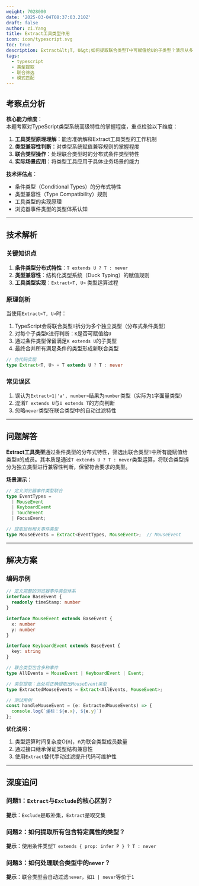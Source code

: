 ```yaml
---
weight: 7028000
date: '2025-03-04T08:37:03.210Z'
draft: false
author: zi.Yang
title: Extract工具类型作用
icon: icon/typescript.svg
toc: true
description: Extract&lt;T, U&gt;如何提取联合类型T中可赋值给U的子类型？演示从多种事件类型中提取鼠标事件类型的场景
tags:
  - typescript
  - 类型提取
  - 联合筛选
  - 模式匹配
---
```


## 考察点分析

**核心能力维度**：  
本题考察对TypeScript类型系统高级特性的掌握程度，重点检验以下维度：

1. **工具类型原理理解**：能否准确解释Extract工具类型的工作机制
2. **类型兼容性判断**：对类型系统赋值兼容规则的掌握程度
3. **联合类型操作**：处理联合类型时的分布式条件类型特性
4. **实际场景应用**：将类型工具应用于具体业务场景的能力

**技术评估点**：  

- 条件类型（Conditional Types）的分布式特性  
- 类型兼容性（Type Compatibility）规则  
- 工具类型的实现原理  
- 浏览器事件类型的类型体系认知  

---

## 技术解析

### 关键知识点

1. **条件类型分布式特性**：`T extends U ? T : never`  
2. **类型兼容性**：结构化类型系统（Duck Typing）的赋值规则  
3. **工具类型实现**：`Extract<T, U>` 类型运算过程  

### 原理剖析

当使用`Extract<T, U>`时：

1. TypeScript会将联合类型`T`拆分为多个独立类型（分布式条件类型）
2. 对每个子类型`K`进行判断：`K`是否可赋值给`U`
3. 通过条件类型保留满足`K extends U`的子类型
4. 最终合并所有满足条件的类型形成新联合类型

```typescript
// 伪代码实现
type Extract<T, U> = T extends U ? T : never
```

### 常见误区

1. 误认为`Extract<1|'a', number>`结果为`number`类型（实际为`1`字面量类型）
2. 混淆`T extends U`与`U extends T`的方向判断
3. 忽略`never`类型在联合类型中的自动过滤特性

---

## 问题解答

**Extract工具类型**通过条件类型的分布式特性，筛选出联合类型`T`中所有能赋值给类型`U`的成员。其本质是通过`T extends U ? T : never`类型运算，将联合类型拆分为独立类型进行兼容性判断，保留符合要求的类型。

**场景演示**：

```typescript
// 定义浏览器事件类型联合
type EventTypes = 
  | MouseEvent 
  | KeyboardEvent
  | TouchEvent
  | FocusEvent;

// 提取鼠标相关事件类型
type MouseEvents = Extract<EventTypes, MouseEvent>;  // MouseEvent
```

---

## 解决方案

### 编码示例

```typescript
// 定义完整的浏览器事件类型体系
interface BaseEvent {
  readonly timeStamp: number
}

interface MouseEvent extends BaseEvent {
  x: number
  y: number
}

interface KeyboardEvent extends BaseEvent {
  key: string
}

// 联合类型包含多种事件
type AllEvents = MouseEvent | KeyboardEvent | Event;

// 类型提取：此处将正确提取出MouseEvent类型
type ExtractedMouseEvents = Extract<AllEvents, MouseEvent>;

// 测试用例
const handleMouseEvent = (e: ExtractedMouseEvents) => {
  console.log(`坐标：${e.x}, ${e.y}`)
};
```

**优化说明**：  

1. 类型运算时间复杂度O(n)，n为联合类型成员数量  
2. 通过接口继承保证类型结构兼容性  
3. 使用`Extract`替代手动过滤提升代码可维护性

---

## 深度追问

### 问题1：`Extract`与`Exclude`的核心区别？

**提示**：`Exclude`是取补集，`Extract`是取交集

### 问题2：如何提取所有包含特定属性的类型？

**提示**：使用条件类型`T extends { prop: infer P } ? T : never`

### 问题3：如何处理联合类型中的`never`？

**提示**：联合类型会自动过滤`never`，如`1 | never`等价于`1`
